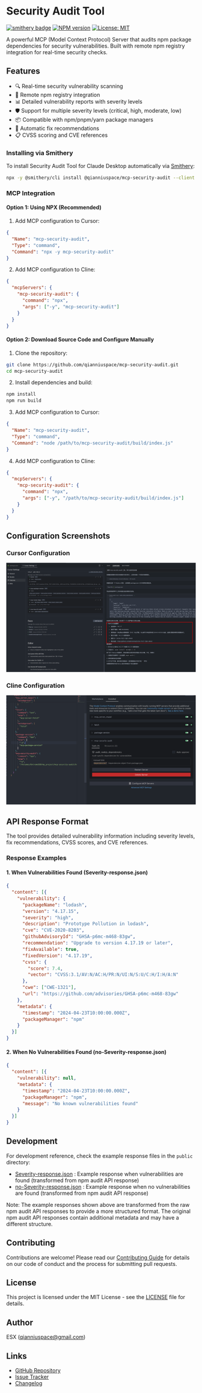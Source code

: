 # Security Audit Tool

[![smithery badge](https://smithery.ai/badge/@qianniuspace/mcp-security-audit)](https://smithery.ai/server/@qianniuspace/mcp-security-audit)
[![NPM version](https://img.shields.io/npm/v/mcp-security-audit.svg)](https://www.npmjs.com/package/mcp-security-audit)
[![License: MIT](https://img.shields.io/badge/License-MIT-yellow.svg)](https://opensource.org/licenses/MIT)

A powerful MCP (Model Context Protocol) Server that audits npm package dependencies for security vulnerabilities. Built with remote npm registry integration for real-time security checks.

## Features

- 🔍 Real-time security vulnerability scanning
- 🚀 Remote npm registry integration
- 📊 Detailed vulnerability reports with severity levels
- 🛡️ Support for multiple severity levels (critical, high, moderate, low)
- 📦 Compatible with npm/pnpm/yarn package managers
- 🔄 Automatic fix recommendations
- 📋 CVSS scoring and CVE references



### Installing via Smithery

To install Security Audit Tool for Claude Desktop automatically via [Smithery](https://smithery.ai/server/@qianniuspace/mcp-security-audit):

```bash
npx -y @smithery/cli install @qianniuspace/mcp-security-audit --client claude
```

### MCP Integration

#### Option 1: Using NPX (Recommended)


1. Add MCP configuration to Cursor:
```json
{
  "Name": "mcp-security-audit",
  "Type": "command",
  "Command": "npx -y mcp-security-audit"
}
```

2. Add MCP configuration to Cline:
```json
{
  "mcpServers": {
    "mcp-security-audit": {
      "command": "npx",
      "args": ["-y", "mcp-security-audit"]
    }
  }
}
```

#### Option 2: Download Source Code and Configure Manually

1. Clone the repository:
```bash
git clone https://github.com/qianniuspace/mcp-security-audit.git
cd mcp-security-audit
```

2. Install dependencies and build:
```bash
npm install
npm run build
```

3. Add MCP configuration to Cursor:
```json
{
  "Name": "mcp-security-audit",
  "Type": "command",
  "Command": "node /path/to/mcp-security-audit/build/index.js"
}
```

4. Add MCP configuration to Cline:
```json
{
  "mcpServers": {
    "mcp-security-audit": {
      "command": "npx",
      "args": ["-y", "/path/to/mcp-security-audit/build/index.js"]
    }
  }
}
```


## Configuration Screenshots

### Cursor Configuration
![Cursor Configuration](images/cursor-config.png)

### Cline Configuration
![Cline Configuration](images/cline-config.png)





## API Response Format

The tool provides detailed vulnerability information including severity levels, fix recommendations, CVSS scores, and CVE references.

### Response Examples

#### 1. When Vulnerabilities Found (Severity-response.json)
```json
{
  "content": [{
    "vulnerability": {
      "packageName": "lodash",
      "version": "4.17.15",
      "severity": "high",
      "description": "Prototype Pollution in lodash",
      "cve": "CVE-2020-8203",
      "githubAdvisoryId": "GHSA-p6mc-m468-83gw",
      "recommendation": "Upgrade to version 4.17.19 or later",
      "fixAvailable": true,
      "fixedVersion": "4.17.19",
      "cvss": {
        "score": 7.4,
        "vector": "CVSS:3.1/AV:N/AC:H/PR:N/UI:N/S:U/C:H/I:H/A:N"
      },
      "cwe": ["CWE-1321"],
      "url": "https://github.com/advisories/GHSA-p6mc-m468-83gw"
    },
    "metadata": {
      "timestamp": "2024-04-23T10:00:00.000Z",
      "packageManager": "npm"
    }
  }]
}
```

#### 2. When No Vulnerabilities Found (no-Severity-response.json)
```json
{
  "content": [{
    "vulnerability": null,
    "metadata": {
      "timestamp": "2024-04-23T10:00:00.000Z",
      "packageManager": "npm",
      "message": "No known vulnerabilities found"
    }
  }]
}
```


## Development

For development reference, check the example response files in the `public` directory:
- [Severity-response.json](public/Severity-response.json) : Example response when vulnerabilities are found (transformed from npm audit API response) 
- [no-Severity-response.json](public/no-Severity-response.json) : Example response when no vulnerabilities are found (transformed from npm audit API response)

Note: The example responses shown above are transformed from the raw npm audit API responses to provide a more structured format. The original npm audit API responses contain additional metadata and may have a different structure.

## Contributing

Contributions are welcome! Please read our [Contributing Guide](CODE_OF_CONDUCT.md) for details on our code of conduct and the process for submitting pull requests.

## License

This project is licensed under the MIT License - see the [LICENSE](LICENSE) file for details.

## Author

ESX (qianniuspace@gmail.com)

## Links

- [GitHub Repository](https://github.com/qianniuspace/mcp-security-audit)
- [Issue Tracker](https://github.com/qianniuspace/mcp-security-audit/issues)
- [Changelog](CHANGELOG.md)
```
